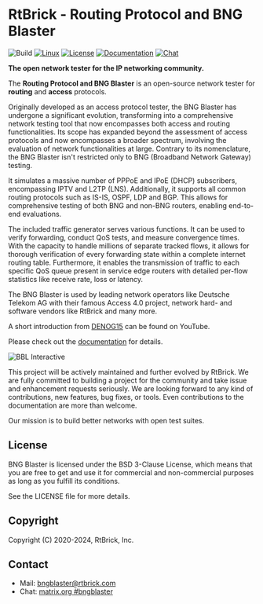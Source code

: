 # RtBrick - Routing Protocol and BNG Blaster

![Build](https://github.com/rtbrick/bngblaster/workflows/Build/badge.svg?branch=main)
[![Linux](https://img.shields.io/badge/OS-linux-lightgrey)](https://rtbrick.github.io/bngblaster/install)
[![License](https://img.shields.io/badge/License-BSD-lightgrey)](https://github.com/rtbrick/bngblaster/blob/main/LICENSE)
[![Documentation](https://img.shields.io/badge/Documentation-lightgrey)](https://rtbrick.github.io/bngblaster)
[![Chat](https://img.shields.io/badge/Chat-lightgrey)](https://matrix.to/#/#bngblaster:matrix.org)

**The open network tester for the IP networking community.**

The **Routing Protocol and BNG Blaster** is an open-source network tester for **routing** and **access** protocols.

Originally developed as an access protocol tester, the BNG Blaster has undergone a 
significant evolution, transforming into a comprehensive network testing tool that 
now encompasses both access and routing functionalities. Its scope has expanded beyond 
the assessment of access protocols and now encompasses a broader spectrum, involving 
the evaluation of network functionalities at large. Contrary to its nomenclature, 
the BNG Blaster isn't restricted only to BNG (Broadband Network Gateway) testing.

It simulates a massive number of PPPoE and IPoE (DHCP) subscribers, encompassing 
IPTV and L2TP (LNS). Additionally, it supports all common routing protocols such 
as IS-IS, OSPF, LDP and BGP. This allows for comprehensive testing of both BNG 
and non-BNG routers, enabling end-to-end evaluations.

The included traffic generator serves various functions. It can be used to verify 
forwarding, conduct QoS tests, and measure convergence times. With the capacity to 
handle millions of separate tracked flows, it allows for thorough verification of 
every forwarding state within a complete internet routing table. Furthermore, it 
enables the transmission of traffic to each specific QoS queue present in 
service edge routers with detailed per-flow statistics like receive rate, loss 
or latency.

The BNG Blaster is used by leading network operators like Deutsche Telekom AG
with their famous Access 4.0 project, network hard- and software vendors like
RtBrick and many more.

A short introduction from [DENOG15](https://youtu.be/4rmwf6livyI "DENOG15") 
can be found on YouTube.

Please check out the [documentation](https://rtbrick.github.io/bngblaster/) for details.

![BBL Interactive](docsrc/sources/images/bbl_interactive.png "BNG Blaster (Interactive Mode)")

This project will be actively maintained and further evolved by RtBrick. We are fully committed to 
building a project for the community and take issue and enhancement requests seriously. We are 
looking forward to any kind of contributions, new features, bug fixes, or tools. Even contributions 
to the documentation are more than welcome.

Our mission is to build better networks with open test suites.

## License

BNG Blaster is licensed under the BSD 3-Clause License, which means that you are free to get and use it for
commercial and non-commercial purposes as long as you fulfill its conditions.

See the LICENSE file for more details.

## Copyright

Copyright (C) 2020-2024, RtBrick, Inc.

## Contact

* Mail: bngblaster@rtbrick.com
* Chat: [matrix.org #bngblaster](https://matrix.to/#/#bngblaster:matrix.org)
